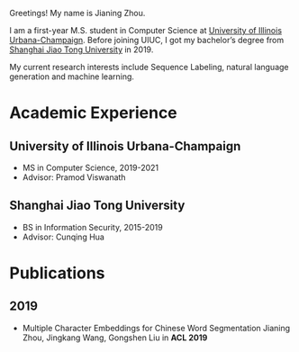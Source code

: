 Greetings! My name is Jianing Zhou.

I am a first-year M.S. student in Computer Science at <a href="https://illinois.edu/">University of Illinois Urbana-Champaign</a>. Before joining UIUC, I got my bachelor’s degree from <a href="https://www.sjtu.edu.cn/">Shanghai Jiao Tong University</a> in 2019.

My current research interests include Sequence Labeling, natural language generation and machine learning.

# Academic Experience
## University of Illinois Urbana-Champaign
- MS in Computer Science, 2019-2021
- Advisor: Pramod Viswanath

## Shanghai Jiao Tong University
- BS in Information Security, 2015-2019
- Advisor: Cunqing Hua


# Publications
## 2019
- Multiple Character Embeddings for Chinese Word Segmentation
Jianing Zhou, Jingkang Wang, Gongshen Liu in **ACL 2019**



